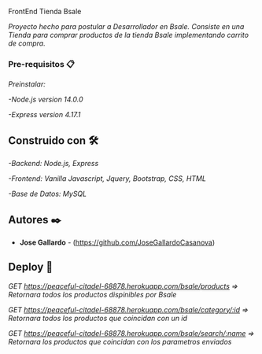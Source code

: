 FrontEnd Tienda Bsale

_Proyecto hecho para postular a Desarrollador en Bsale. Consiste en una Tienda para comprar productos de la tienda Bsale implementando carrito de compra._

### Pre-requisitos 📋

_Preinstalar:_

_-Node.js version 14.0.0_

_-Express version 4.17.1_

## Construido con 🛠️

_-Backend: Node.js, Express_

_-Frontend: Vanilla Javascript, Jquery, Bootstrap, CSS, HTML_

_-Base de Datos: MySQL_

## Autores ✒️

* **Jose Gallardo** - (https://github.com/JoseGallardoCasanova)

## Deploy 📄

_GET https://peaceful-citadel-68878.herokuapp.com/bsale/products => Retornara todos los productos dispinibles por Bsale_

_GET https://peaceful-citadel-68878.herokuapp.com/bsale/category/:id => Retornara todos los productos que coincidan con un id_

_GET https://peaceful-citadel-68878.herokuapp.com/bsale/search/:name => Retornara los productos que coincidan con los parametros enviados_
